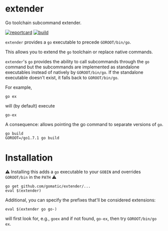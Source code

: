 # extender

Go toolchain subcommand extender. 

[![reportcard](https://goreportcard.com/badge/github.com/gomatic/extender)](https://goreportcard.com/report/github.com/gomatic/extender)
[![build](https://travis-ci.org/gomatic/extender.svg?branch=master)](https://travis-ci.org/gomatic/extender)

`extender` provides a `go` executable to precede `GOROOT/bin/go`.

This allows you to extend the `go` toolchain or replace native commands. 

`extender`'s `go` provides the ability to call subcommands through the `go`
command but the subcommands are implemented as standalone executables instead of
natively by `GOROOT/bin/go`. If the standalone executable doesn't exist, it
falls back to `GOROOT/bin/go`.

For example,

    go ex

will (by default) execute

    go-ex


A consequence: allows pointing the go command to separate versions of `go`.

    go build
    GOROOT=/go1.7.1 go build

# Installation

:warning: Installing this adds a `go` executable to your `GOBIN`
 and overrides `GOROOT/bin` in the `PATH` :warning:  

    go get github.com/gomatic/extender/...
    eval $(extender)

Additional, you can specify the prefixes that'll be considered extensions:

    eval $(extender go go-)

will first look for, e.g., `goex` and if not found, `go-ex`, then try `GOROOT/bin/go ex`.
